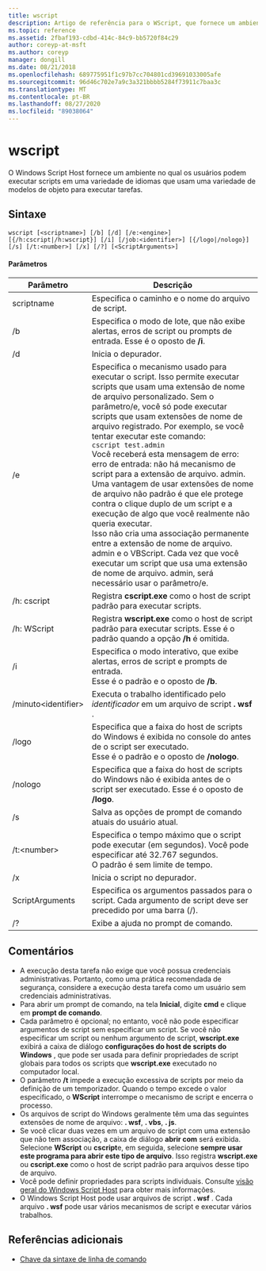 ```yaml
---
title: wscript
description: Artigo de referência para o WScript, que fornece um ambiente no qual os usuários podem executar scripts em uma variedade de idiomas que usam uma variedade de modelos de objeto para executar tarefas.
ms.topic: reference
ms.assetid: 2fbaf193-cdbd-414c-84c9-bb5720f84c29
author: coreyp-at-msft
ms.author: coreyp
manager: dongill
ms.date: 08/21/2018
ms.openlocfilehash: 689775951f1c97b7cc704801cd39691033005afe
ms.sourcegitcommit: 96d46c702e7a9c3a321bbbb5284f73911c7baa3c
ms.translationtype: MT
ms.contentlocale: pt-BR
ms.lasthandoff: 08/27/2020
ms.locfileid: "89038064"
---
```

# <a name="wscript"></a>wscript



O Windows Script Host fornece um ambiente no qual os usuários podem executar scripts em uma variedade de idiomas que usam uma variedade de modelos de objeto para executar tarefas.

## <a name="syntax"></a>Sintaxe

```
wscript [<scriptname>] [/b] [/d] [/e:<engine>] [{/h:cscript|/h:wscript}] [/i] [/job:<identifier>] [{/logo|/nologo}] [/s] [/t:<number>] [/x] [/?] [<ScriptArguments>]
```

#### <a name="parameters"></a>Parâmetros

|Parâmetro|Descrição|
|---------|-----------|
|scriptname|Especifica o caminho e o nome do arquivo de script.|
|/b|Especifica o modo de lote, que não exibe alertas, erros de script ou prompts de entrada. Esse é o oposto de **/i**.|
|/d|Inicia o depurador.|
|/e|Especifica o mecanismo usado para executar o script. Isso permite executar scripts que usam uma extensão de nome de arquivo personalizado. Sem o parâmetro/e, você só pode executar scripts que usam extensões de nome de arquivo registrado. Por exemplo, se você tentar executar este comando:<br>```cscript test.admin```<br>Você receberá esta mensagem de erro: erro de entrada: não há mecanismo de script para a extensão de arquivo. admin.<br>Uma vantagem de usar extensões de nome de arquivo não padrão é que ele protege contra o clique duplo de um script e a execução de algo que você realmente não queria executar. <br>Isso não cria uma associação permanente entre a extensão de nome de arquivo. admin e o VBScript. Cada vez que você executar um script que usa uma extensão de nome de arquivo. admin, será necessário usar o parâmetro/e.|
|/h: cscript|Registra **cscript.exe** como o host de script padrão para executar scripts.|
|/h: WScript|Registra **wscript.exe** como o host de script padrão para executar scripts. Esse é o padrão quando a opção **/h** é omitida.|
|/i|Especifica o modo interativo, que exibe alertas, erros de script e prompts de entrada.</br>Esse é o padrão e o oposto de **/b**.|
|/minuto\<identifier>|Executa o trabalho identificado pelo *identificador* em um arquivo de script **. wsf** .|
|/logo|Especifica que a faixa do host de scripts do Windows é exibida no console do antes de o script ser executado.</br>Esse é o padrão e o oposto de **/nologo**.|
|/nologo|Especifica que a faixa do host de scripts do Windows não é exibida antes de o script ser executado. Esse é o oposto de **/logo**.|
|/s|Salva as opções de prompt de comando atuais do usuário atual.|
|/t:\<number>|Especifica o tempo máximo que o script pode executar (em segundos). Você pode especificar até 32.767 segundos.</br>O padrão é sem limite de tempo.|
|/x|Inicia o script no depurador.|
|ScriptArguments|Especifica os argumentos passados para o script. Cada argumento de script deve ser precedido por uma barra (/).|
|/?|Exibe a ajuda no prompt de comando.|

## <a name="remarks"></a>Comentários

-   A execução desta tarefa não exige que você possua credenciais administrativas. Portanto, como uma prática recomendada de segurança, considere a execução desta tarefa como um usuário sem credenciais administrativas.
-   Para abrir um prompt de comando, na tela **Inicial**, digite **cmd** e clique em **prompt de comando**.
-   Cada parâmetro é opcional; no entanto, você não pode especificar argumentos de script sem especificar um script. Se você não especificar um script ou nenhum argumento de script, **wscript.exe** exibirá a caixa de diálogo **configurações do host de scripts do Windows** , que pode ser usada para definir propriedades de script globais para todos os scripts que **wscript.exe** executado no computador local.
-   O parâmetro **/t** impede a execução excessiva de scripts por meio da definição de um temporizador. Quando o tempo excede o valor especificado, o **WScript** interrompe o mecanismo de script e encerra o processo.
-   Os arquivos de script do Windows geralmente têm uma das seguintes extensões de nome de arquivo: **. wsf**, **. vbs**, **. js**.
-   Se você clicar duas vezes em um arquivo de script com uma extensão que não tem associação, a caixa de diálogo **abrir com** será exibida. Selecione **WScript** ou **cscript**e, em seguida, selecione **sempre usar este programa para abrir este tipo de arquivo**. Isso registra **wscript.exe** ou **cscript.exe** como o host de script padrão para arquivos desse tipo de arquivo.
-   Você pode definir propriedades para scripts individuais. Consulte [visão geral do Windows Script Host](/previous-versions/windows/it-pro/windows-server-2003/cc738350(v=ws.10)) para obter mais informações.
-   O Windows Script Host pode usar arquivos de script **. wsf** . Cada arquivo **. wsf** pode usar vários mecanismos de script e executar vários trabalhos.

## <a name="additional-references"></a>Referências adicionais

- [Chave da sintaxe de linha de comando](command-line-syntax-key.md)

